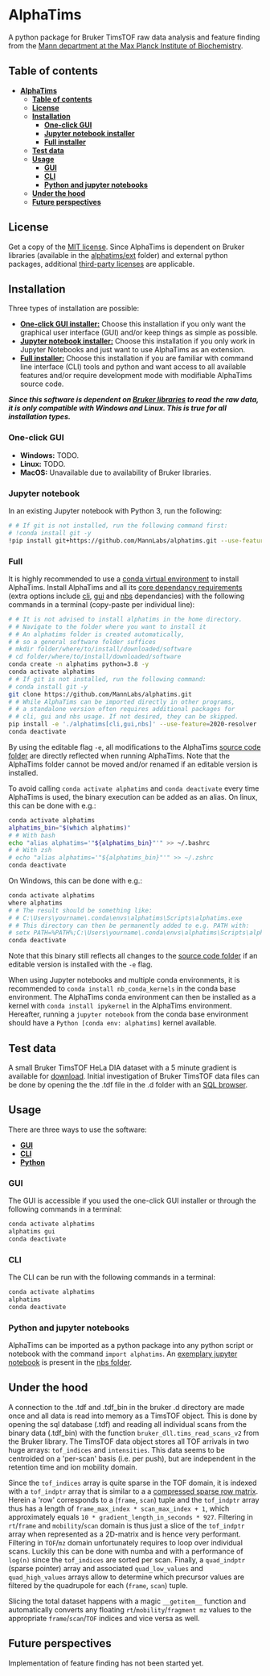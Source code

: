 # AlphaTims

A python package for Bruker TimsTOF raw data analysis and feature finding from the [Mann department at the Max Planck Institute of Biochemistry](https://www.biochem.mpg.de/mann).

## Table of contents

* [**AlphaTims**](#alphatims)
  * [**Table of contents**](#table-of-contents)
  * [**License**](#license)
  * [**Installation**](#installation)
     * [**One-click GUI**](#one-click-gui)
     * [**Jupyter notebook installer**](#jupyter-notebook)
     * [**Full installer**](#full)
  * [**Test data**](#test-data)
  * [**Usage**](#usage)
    * [**GUI**](#gui)
    * [**CLI**](#cli)
    * [**Python and jupyter notebooks**](#python-and-jupyter-notebooks)
  * [**Under the hood**](#under-the-hood)
  * [**Future perspectives**](#future-perspectives)

## License

Get a copy of the [MIT license](LICENSE.txt). Since AlphaTims is dependent on Bruker libraries (available in the [alphatims/ext](alphatims/ext) folder) and external python packages, additional [third-party licenses](LICENSE-THIRD-PARTY.txt) are applicable.

## Installation

Three types of installation are possible:

* [**One-click GUI installer:**](#one-click-gui) Choose this installation if you only want the graphical user interface (GUI) and/or keep things as simple as possible.
* [**Jupyter notebook installer:**](#jupyter-notebook) Choose this installation if you only work in Jupyter Notebooks and just want to use AlphaTims as an extension.
* [**Full installer:**](#full) Choose this installation if you are familiar with command line interface (CLI) tools and python and want access to all available features and/or require development mode with modifiable AlphaTims source code.

***Since this software is dependent on [Bruker libraries](alphatims/ext) to read the raw data, it is only compatible with Windows and Linux. This is true for all installation types.***

### One-click GUI

* **Windows:** TODO.
* **Linux:** TODO.
* **MacOS:** Unavailable due to availability of Bruker libraries.

### Jupyter notebook

In an existing Jupyter notebook with Python 3, run the following:

```bash
# # If git is not installed, run the following command first:
# !conda install git -y
!pip install git+https://github.com/MannLabs/alphatims.git --use-feature=2020-resolver
```

### Full

It is highly recommended to use a [conda virtual environment](https://docs.conda.io/en/latest/) to install AlphaTims. Install AlphaTims and all its [core dependancy requirements](requirements.txt) (extra options include [cli](requirements_cli.txt), [gui](requirements_gui.txt) and [nbs](requirements_nbs.txt) dependancies) with the following commands in a terminal (copy-paste per individual line):

```bash
# # It is not advised to install alphatims in the home directory.
# # Navigate to the folder where you want to install it
# # An alphatims folder is created automatically,
# # so a general software folder suffices
# mkdir folder/where/to/install/downloaded/software
# cd folder/where/to/install/downloaded/software
conda create -n alphatims python=3.8 -y
conda activate alphatims
# # If git is not installed, run the following command:
# conda install git -y
git clone https://github.com/MannLabs/alphatims.git
# # While AlphaTims can be imported directly in other programs,
# # a standalone version often requires additional packages for
# # cli, gui and nbs usage. If not desired, they can be skipped.
pip install -e './alphatims[cli,gui,nbs]' --use-feature=2020-resolver
conda deactivate
```

By using the editable flag `-e`, all modifications to the AlphaTims [source code folder](alphatims) are directly reflected when running AlphaTims. Note that the AlphaTims folder cannot be moved and/or renamed if an editable version is installed.

To avoid calling `conda activate alphatims` and `conda deactivate` every time AlphaTims is used, the binary execution can be added as an alias. On linux, this can be done with e.g.:

```bash
conda activate alphatims
alphatims_bin="$(which alphatims)"
# # With bash
echo "alias alphatims='"${alphatims_bin}"'" >> ~/.bashrc
# # With zsh
# echo "alias alphatims='"${alphatims_bin}"'" >> ~/.zshrc
conda deactivate
```

On Windows, this can be done with e.g.:

```bash
conda activate alphatims
where alphatims
# # The result should be something like:
# # C:\Users\yourname\.conda\envs\alphatims\Scripts\alphatims.exe
# # This directory can then be permanently added to e.g. PATH with:
# setx PATH=%PATH%;C:\Users\yourname\.conda\envs\alphatims\Scripts\alphatims.exe
conda deactivate
```

Note that this binary still reflects all changes to the [source code folder](alphatims) if an editable version is installed with the `-e` flag.

When using Jupyter notebooks and multiple conda environments, it is recommended to `conda install nb_conda_kernels` in the conda base environment. The AlphaTims conda environment can then be installed as a kernel with `conda install ipykernel` in the AlphaTims environment. Hereafter, running a `jupyter notebook` from the conda base environment should have a `Python [conda env: alphatims]` kernel available.

## Test data

A small Bruker TimsTOF HeLa DIA dataset with a 5 minute gradient is available for [download](https://datashare.biochem.mpg.de/s/DyIenLA2SLDz2sc). Initial investigation of Bruker TimsTOF data files can be done by opening the the .tdf file in the .d folder with an [SQL browser](https://sqlitebrowser.org/).

## Usage

There are three ways to use the software:

* [**GUI**](#gui)
* [**CLI**](#cli)
* [**Python**](#python-and-jupyter-notebooks)

### GUI

The GUI is accessible if you used the one-click GUI installer or through the following commands in a terminal:

```bash
conda activate alphatims
alphatims gui
conda deactivate
```
### CLI

The CLI can be run with the following commands in a terminal:

```bash
conda activate alphatims
alphatims
conda deactivate
```
### Python and jupyter notebooks

AlphaTims can be imported as a python package into any python script or notebook with the command `import alphatims`. An [exemplary jupyter notebook](nbs/example_analysis.ipynb) is present in the [nbs folder](nbs).

## Under the hood

A connection to the .tdf and .tdf_bin in the bruker .d directory are made once and all data is read into memory as a TimsTOF object. This is done by opening the sql database (.tdf) and reading all individual scans from the binary data (.tdf_bin) with the function `bruker_dll.tims_read_scans_v2` from the Bruker library. The TimsTOF data object stores all TOF arrivals in two huge arrays: `tof_indices` and `intensities`. This data seems to be centroided on a 'per-scan' basis (i.e. per push), but are independent in the retention time and ion mobility domain.

Since the `tof_indices` array is quite sparse in the TOF domain, it is indexed with a `tof_indptr` array that is similar to a a [compressed sparse row matrix](https://en.wikipedia.org/wiki/Sparse_matrix#Compressed_sparse_row_%28CSR,_CRS_or_Yale_format%29). Herein a 'row' corresponds to a (`frame`, `scan`) tuple and the `tof_indptr` array thus has a length of `frame_max_index * scan_max_index + 1`, which approximately equals `10 * gradient_length_in_seconds * 927`. Filtering in `rt`/`frame` and `mobility`/`scan` domain is thus just a slice of the `tof_indptr` array when represented as a 2D-matrix and is hence very performant. Filtering in `TOF`/`mz` domain unfortunately requires to loop over individual scans. Luckily this can be done with numba and with a performance of `log(n)` since the `tof_indices` are sorted per scan. Finally, a `quad_indptr` (sparse pointer) array and associated `quad_low_values` and `quad_high_values` arrays allow to determine which precursor values are filtered by the quadrupole for each (`frame`, `scan`) tuple.

Slicing the total dataset happens with a magic `__getitem__` function and automatically converts any floating `rt`/`mobility`/`fragment mz` values to the appropriate `frame`/`scan`/`TOF` indices and vice versa as well.

## Future perspectives

Implementation of feature finding has not been started yet.
